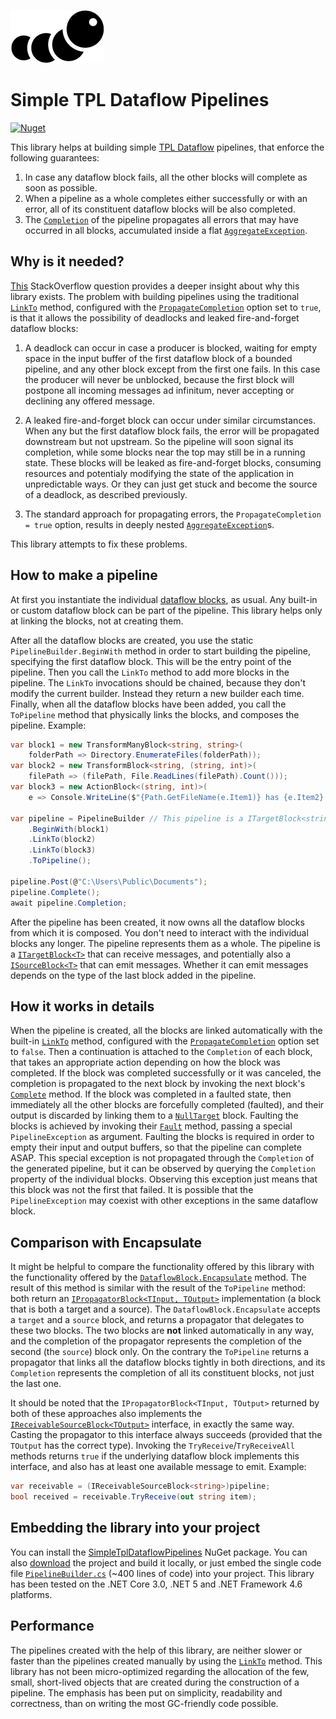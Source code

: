 ![Logo](logo.png)

# Simple TPL Dataflow Pipelines

[![Nuget](https://img.shields.io/nuget/v/SimpleTplDataflowPipelines)](https://www.nuget.org/packages/SimpleTplDataflowPipelines/)

This library helps at building simple [TPL Dataflow](https://docs.microsoft.com/en-us/dotnet/standard/parallel-programming/dataflow-task-parallel-library) pipelines,
that enforce the following guarantees:

1. In case any dataflow block fails, all the other blocks will complete
as soon as possible.
2. When a pipeline as a whole completes either successfully or with an error, all of its
constituent dataflow blocks will be also completed.
3. The [`Completion`](https://docs.microsoft.com/en-us/dotnet/api/system.threading.tasks.dataflow.idataflowblock.completion)
of the pipeline propagates all errors that may have occurred in all blocks,
accumulated inside a flat [`AggregateException`](https://docs.microsoft.com/en-us/dotnet/api/system.aggregateexception).

## Why is it needed?

[This](https://stackoverflow.com/questions/21603428/tpl-dataflow-exception-in-transform-block-with-bounded-capacity "TPL Dataflow exception in transform block with bounded capacity") StackOverflow question
provides a deeper insight about why this library exists.
The problem with building pipelines using the traditional [`LinkTo`](https://docs.microsoft.com/en-us/dotnet/api/system.threading.tasks.dataflow.dataflowblock.linkto) method,
configured with the [`PropagateCompletion`](https://docs.microsoft.com/en-us/dotnet/api/system.threading.tasks.dataflow.dataflowlinkoptions.propagatecompletion) option set to `true`,
is that it allows the possibility of deadlocks and leaked
fire-and-forget dataflow blocks:

1. A deadlock can occur in case a producer is blocked, waiting
for empty space in the input buffer of the first dataflow block of a bounded pipeline, and any other
block except from the first one fails. In this case the producer will never be unblocked,
because the first block will postpone all incoming messages ad infinitum, never accepting
or declining any offered message.

2. A leaked fire-and-forget block can occur under similar
circumstances. When any but the first dataflow block fails, the error will be propagated
downstream but not upstream. So the pipeline will soon signal its completion, while
some blocks near the top may still be in a running state. These blocks will be leaked as
fire-and-forget blocks, consuming resources and potentialy modifying the state of the
application in unpredictable ways. Or they can just get stuck and become the source of a
deadlock, as described previously.

3. The standard approach for propagating errors, the `PropagateCompletion = true` option,
results in deeply nested [`AggregateException`](https://docs.microsoft.com/en-us/dotnet/api/system.aggregateexception)s.

This library attempts to fix these problems.

## How to make a pipeline

At first you instantiate the individual [dataflow blocks](https://docs.microsoft.com/en-us/dotnet/api/system.threading.tasks.dataflow), as usual. Any built-in or custom
dataflow block can be part of the pipeline. This library helps only at linking the blocks,
not at creating them.

After all the dataflow blocks are created, you use the static `PipelineBuilder.BeginWith`
method in order to start building the pipeline, specifying the first dataflow block.
This will be the entry point of the pipeline. Then you call the `LinkTo` method to add
more blocks in the pipeline. The `LinkTo` invocations should be chained, because
they don't modify the current builder. Instead they return a new builder each time. Finally,
when all the dataflow blocks have been added, you call the `ToPipeline` method that
physically links the blocks, and composes the pipeline. Example:

```C#
var block1 = new TransformManyBlock<string, string>(
    folderPath => Directory.EnumerateFiles(folderPath));
var block2 = new TransformBlock<string, (string, int)>(
    filePath => (filePath, File.ReadLines(filePath).Count()));
var block3 = new ActionBlock<(string, int)>(
    e => Console.WriteLine($"{Path.GetFileName(e.Item1)} has {e.Item2} lines"));

var pipeline = PipelineBuilder // This pipeline is a ITargetBlock<string>
    .BeginWith(block1)
    .LinkTo(block2)
    .LinkTo(block3)
    .ToPipeline();

pipeline.Post(@"C:\Users\Public\Documents");
pipeline.Complete();
await pipeline.Completion;
```

After the pipeline has been created, it now owns all the dataflow blocks
from which it is composed. You don't need to interact with the individual blocks any longer.
The pipeline represents them as a whole. The pipeline is a [`ITargetBlock<T>`](https://docs.microsoft.com/en-us/dotnet/api/system.threading.tasks.dataflow.itargetblock-1) that can
receive messages, and potentially also a [`ISourceBlock<T>`](https://docs.microsoft.com/en-us/dotnet/api/system.threading.tasks.dataflow.isourceblock-1) that can emit messages.
Whether it can emit messages depends on the type of the last block added in the pipeline.

## How it works in details

When the pipeline is created, all the blocks are linked automatically with the built-in [`LinkTo`](https://docs.microsoft.com/en-us/dotnet/api/system.threading.tasks.dataflow.dataflowblock.linkto) method,
configured with the [`PropagateCompletion`](https://docs.microsoft.com/en-us/dotnet/api/system.threading.tasks.dataflow.dataflowlinkoptions.propagatecompletion) option set to `false`.
Then a continuation is attached to the `Completion` of each block, that takes an appropriate
action depending on how the block was completed. If the block was completed successfully or
it was canceled, the completion is propagated to the next block by invoking the next block's
[`Complete`](https://docs.microsoft.com/en-us/dotnet/api/system.threading.tasks.dataflow.idataflowblock.complete) method.
If the block was completed in a faulted state, then immediately all the other blocks are
forcefully completed (faulted), and their output is discarded by linking them to a
[`NullTarget`](https://docs.microsoft.com/en-us/dotnet/api/system.threading.tasks.dataflow.dataflowblock.nulltarget) block.
Faulting the blocks is achieved by invoking their [`Fault`](https://docs.microsoft.com/en-us/dotnet/api/system.threading.tasks.dataflow.idataflowblock.fault) method,
passing a special `PipelineException` as argument.
Faulting the blocks is required in order to empty their input and output buffers,
so that the pipeline can complete ASAP. This special exception is not propagated
through the `Completion` of the generated pipeline, but it can be observed by querying
the `Completion` property of the individual blocks. Observing this exception just means that
this block was not the first that failed. It is possible that the `PipelineException`
may coexist with other exceptions in the same dataflow block.

## Comparison with Encapsulate

It might be helpful to compare the functionality offered by this library with the
functionality offered by the [`DataflowBlock.Encapsulate`](https://docs.microsoft.com/en-us/dotnet/api/system.threading.tasks.dataflow.dataflowblock.encapsulate) method.
The result of this method is similar with the result of the `ToPipeline` method: both return
an [`IPropagatorBlock<TInput, TOutput>`](https://docs.microsoft.com/en-us/dotnet/api/system.threading.tasks.dataflow.ipropagatorblock-2) implementation
(a block that is both a target and a source). The `DataflowBlock.Encapsulate`
accepts a `target` and a `source` block, and returns a propagator that delegates to
these two blocks. The two blocks are **not** linked automatically in any way, and the completion
of the propagator represents the completion of the second (the `source`) block only.
On the contrary the `ToPipeline` returns a propagator that links all the dataflow
blocks tightly in both directions, and its `Completion` represents the completion of all its
constituent blocks, not just the last one.

It should be noted that the `IPropagatorBlock<TInput, TOutput>` returned by both of
these approaches also implements the [`IReceivableSourceBlock<TOutput>`](https://docs.microsoft.com/en-us/dotnet/api/system.threading.tasks.dataflow.ireceivablesourceblock-1) interface,
in exactly the same way. Casting the propagator to this interface always succeeds
(provided that the `TOutput` has the correct type). Invoking the
`TryReceive`/`TryReceiveAll` methods returns `true` if the underlying dataflow block implements
this interface, and also has at least one available message to emit. Example:

```C#
var receivable = (IReceivableSourceBlock<string>)pipeline;
bool received = receivable.TryReceive(out string item);
```

## Embedding the library into your project

You can install the [SimpleTplDataflowPipelines](https://www.nuget.org/packages/SimpleTplDataflowPipelines/) NuGet package.
You can also [download](https://github.com/theodorzoulias/SimpleTplDataflowPipelines/releases) the project and build it locally, or just
embed the single code file [`PipelineBuilder.cs`](https://github.com/theodorzoulias/SimpleTplDataflowPipelines/blob/main/src/SimpleTplDataflowPipelines/PipelineBuilder.cs)
(~400 lines of code) into your project.
This library has been tested on the .NET Core 3.0, .NET 5 and .NET Framework 4.6 platforms.

## Performance

The pipelines created with the help of this library, are neither slower or faster than
the pipelines created manually by using the [`LinkTo`](https://docs.microsoft.com/en-us/dotnet/api/system.threading.tasks.dataflow.dataflowblock.linkto) method. This library has not been
micro-optimized regarding the allocation of the few, small, short-lived objects that are
created during the construction of a pipeline. The emphasis has been put on simplicity,
readability and correctness, than on writing the most GC-friendly code possible.
